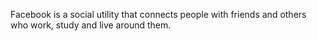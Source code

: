 Facebook is a social utility that connects people with friends and others who work, study and live around them.